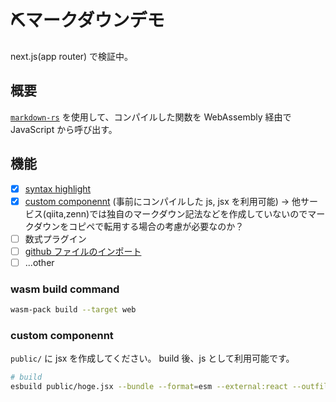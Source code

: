 # ⛏️マークダウンデモ
next.js(app router) で検証中。

## 概要
[`markdown-rs`](https://github.com/wooorm/markdown-rs) を使用して、コンパイルした関数を WebAssembly 経由で JavaScript から呼び出す。

## 機能
- [x] [syntax highlight](https://github.com/ryotarofr/markdown_demo/blob/b96fc56588e8fc2f8415b75f7d2df01dc0ee8037/src/util/function.ts#L66)
- [x] [custom componennt](https://github.com/ryotarofr/markdown_demo/blob/b96fc56588e8fc2f8415b75f7d2df01dc0ee8037/public/input.jsx) (事前にコンパイルした js, jsx を利用可能) 
-> 他サービス(qiita,zenn)では独自のマークダウン記法などを作成していないのでマークダウンをコピペで転用する場合の考慮が必要なのか？
- [ ] 数式プラグイン
- [ ] [github ファイルのインポート](https://github.com/ryotarofr/markdown_demo/blob/b96fc56588e8fc2f8415b75f7d2df01dc0ee8037/src/components/GitHubFileDisplay.tsx)
- [ ] ...other

### wasm build command
```bash
wasm-pack build --target web
```

### custom componennt
`public/` に jsx を作成してください。
build 後、js として利用可能です。

```bash
# build
esbuild public/hoge.jsx --bundle --format=esm --external:react --outfile=public/hoge.js
```
